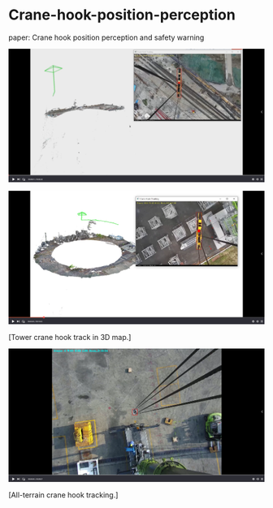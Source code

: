 # Crane-hook-position-perception
paper: Crane hook position perception and safety warning

[![IMAGE ALT TEXT HERE](demo_o4.png)](https://github.com/Yin-maple/Crane-hook-position-perception/blob/main/demo/O4_map.mp4)

[![IMAGE ALT TEXT HERE](Tower_crane_M835.png)](https://github.com/Yin-maple/Crane-hook-position-perception/blob/main/demo/TowerCrane_M835.mp4)

[Tower crane hook track in 3D map.]

[![IMAGE ALT TEXT HERE](demo_slice1.png)](https://github.com/Yin-maple/Crane-hook-position-perception/blob/main/demo/CraneSlice1.mp4)

[All-terrain crane hook tracking.]
